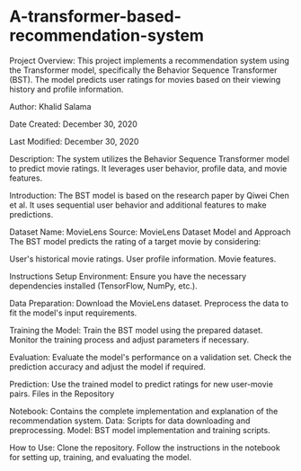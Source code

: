 # A-transformer-based-recommendation-system

Project Overview:
This project implements a recommendation system using the Transformer model, specifically the Behavior Sequence Transformer (BST). The model predicts user ratings for movies based on their viewing history and profile information.

Author:
Khalid Salama

Date
Created: December 30, 2020

Last Modified: December 30, 2020

Description:
The system utilizes the Behavior Sequence Transformer model to predict movie ratings. It leverages user behavior, profile data, and movie features.

Introduction:
The BST model is based on the research paper by Qiwei Chen et al. It uses sequential user behavior and additional features to make predictions.

Dataset
Name: MovieLens
Source: MovieLens Dataset
Model and Approach
The BST model predicts the rating of a target movie by considering:

User's historical movie ratings.
User profile information.
Movie features.

Instructions
Setup Environment:
Ensure you have the necessary dependencies installed (TensorFlow, NumPy, etc.).

Data Preparation:
Download the MovieLens dataset.
Preprocess the data to fit the model's input requirements.

Training the Model:
Train the BST model using the prepared dataset.
Monitor the training process and adjust parameters if necessary.

Evaluation:
Evaluate the model's performance on a validation set.
Check the prediction accuracy and adjust the model if required.

Prediction:
Use the trained model to predict ratings for new user-movie pairs.
Files in the Repository

Notebook: Contains the complete implementation and explanation of the recommendation system.
Data: Scripts for data downloading and preprocessing.
Model: BST model implementation and training scripts.

How to Use:
Clone the repository.
Follow the instructions in the notebook for setting up, training, and evaluating the model.

